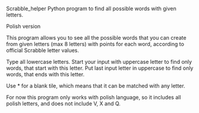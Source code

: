 Scrabble_helper
Python program to find all possible words with given letters. 

Polish version

This program allows you to see all the possible words that you can create from given letters (max 8 letters) 
with points for each word, according to official Scrabble letter values.

Type all lowercase letters. 
Start your input with uppercase letter to find only words, that start with this letter.
Put last input letter in uppercase to find only words, that ends with this letter.

Use * for a blank tile, which means that it can be matched with any letter.

For now this program only works with polish language, so it includes all polish letters, 
and does not include V, X and Q.
